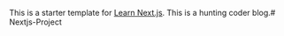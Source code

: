 This is a starter template for [Learn Next.js](https://nextjs.org/learn).
This is a hunting coder blog.# Nextjs-Project
